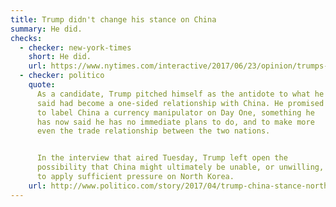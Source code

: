 ```yaml
---
title: Trump didn't change his stance on China
summary: He did.
checks:
  - checker: new-york-times
    short: He did.
    url: https://www.nytimes.com/interactive/2017/06/23/opinion/trumps-lies.html
  - checker: politico
    quote:
      As a candidate, Trump pitched himself as the antidote to what he
      said had become a one-sided relationship with China. He promised
      to label China a currency manipulator on Day One, something he
      has now said he has no immediate plans to do, and to make more
      even the trade relationship between the two nations.


      In the interview that aired Tuesday, Trump left open the
      possibility that China might ultimately be unable, or unwilling,
      to apply sufficient pressure on North Korea.
    url: http://www.politico.com/story/2017/04/trump-china-stance-north-korea-237321
---
```

